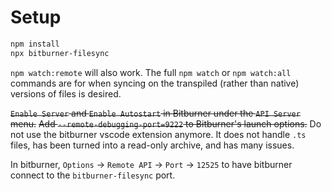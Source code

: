 

# Setup

```bash
npm install
npx bitburner-filesync
```

`npm watch:remote` will also work. The full `npm watch` or `npm watch:all` commands are for when syncing on the transpiled (rather than native) versions of files is desired.

~~`Enable Server` and `Enable Autostart` in Bitburner under the `API Server` menu.~~
~~Add `--remote-debugging-port=9222` to Bitburner's launch options.~~
Do not use the bitburner vscode extension anymore. It does not handle `.ts` files, has been turned into a read-only archive, and has many issues.


In bitburner, `Options` -> `Remote API` -> `Port` -> `12525` to have bitburner connect to the `bitburner-filesync` port.
